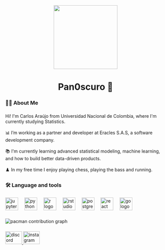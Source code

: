 <div align="center">
  <img height="200" src="https://external-content.duckduckgo.com/iu/?u=http%3A%2F%2Fimageshack.us%2Fa%2Fimg829%2F7830%2Fgriffinh.gif&f=1&nofb=1&ipt=ca197370258dcfc89739719792a7c708318c298df83099b76e221eb7d279b128"  />
</div>

###

<h1 align="center">Pan0scuro 🍞</h1>

###

<h3 align="left">👩‍💻  About Me</h3>

###

<p align="left">Hi! I'm Carlos Araújo from Universidad Nacional de Colombia, where I'm currently studying Statistics.<br><br>📊 I’m working as a partner and developer at Eracles S.A.S, a software development company.<br><br>📚 I'm currently learning advanced statistical modeling, machine learning, and how to build better data-driven products.<br><br>♟️ In my free time I enjoy playing chess, playing the bass and running.</p>

###

<h3 align="left">🛠 Language and tools</h3>

###

<div align="left">
  <img src="https://cdn.jsdelivr.net/gh/devicons/devicon/icons/jupyter/jupyter-original.svg" height="40" alt="jupyter logo"  />
  <img width="12" />
  <img src="https://cdn.jsdelivr.net/gh/devicons/devicon/icons/python/python-original.svg" height="40" alt="python logo"  />
  <img width="12" />
  <img src="https://cdn.jsdelivr.net/gh/devicons/devicon/icons/r/r-original.svg" height="40" alt="r logo"  />
  <img width="12" />
  <img src="https://cdn.jsdelivr.net/gh/devicons/devicon/icons/rstudio/rstudio-original.svg" height="40" alt="rstudio logo"  />
  <img width="12" />
  <img src="https://cdn.jsdelivr.net/gh/devicons/devicon/icons/postgresql/postgresql-original.svg" height="40" alt="postgresql logo"  />
  <img width="12" />
  <img src="https://cdn.jsdelivr.net/gh/devicons/devicon/icons/react/react-original.svg" height="40" alt="react logo"  />
  <img width="12" />
  <img src="https://cdn.jsdelivr.net/gh/devicons/devicon/icons/go/go-original.svg" height="40" alt="go logo"  />
</div>

###

<picture>
  <source media="(prefers-color-scheme: dark)" srcset="https://raw.githubusercontent.com/carl0sArauj0/carl0sArauj0/output/pacman-contribution-graph-dark.svg">
  <source media="(prefers-color-scheme: light)" srcset="https://raw.githubusercontent.com/carl0sArauj0/carl0sArauj0/output/pacman-contribution-graph.svg">
  <img alt="pacman contribution graph" src="https://raw.githubusercontent.com/carl0sArauj0/carl0sArauj0/output/pacman-contribution-graph.svg">
</picture>

###

<div align="left">
  <a href="pan0scuro" target="_blank">
    <img src="https://raw.githubusercontent.com/maurodesouza/profile-readme-generator/master/src/assets/icons/social/discord/default.svg" width="52" height="40" alt="discord logo"  />
  </a>
  <a href="https://www.instagram.com/pan0scuro/" target="_blank">
    <img src="https://raw.githubusercontent.com/maurodesouza/profile-readme-generator/master/src/assets/icons/social/instagram/default.svg" width="52" height="40" alt="instagram logo"  />
  </a>
</div>

###
